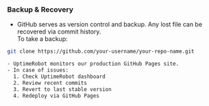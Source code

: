 ### Backup & Recovery

- GitHub serves as version control and backup. Any lost file can be recovered via commit history.  
To take a backup:
```bash
git clone https://github.com/your-username/your-repo-name.git

- UptimeRobot monitors our production GitHub Pages site.
- In case of issues:
  1. Check UptimeRobot dashboard
  2. Review recent commits
  3. Revert to last stable version
  4. Redeploy via GitHub Pages
